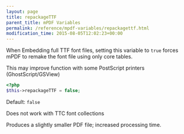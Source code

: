 ```yaml
---
layout: page
title: repackageTTF
parent_title: mPDF Variables
permalink: /reference/mpdf-variables/repackagettf.html
modification_time: 2015-08-05T12:02:23+00:00
---
```


When Embedding full TTF font files, setting this variable to `true` forces mPDF to remake the font file using only core tables.

This may improve function with some PostScript printers (GhostScript/GSView)

```php
<?php
$this->repackageTTF = false;

```

Default: `false`

Does not work with TTC font collections

Produces a slightly smaller PDF file; increased processing time.

